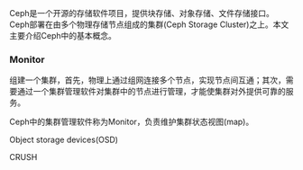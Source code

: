 Ceph是一个开源的存储软件项目，提供块存储、对象存储、文件存储接口。Ceph部署在由多个物理存储节点组成的集群(Ceph Storage Cluster)之上。本文主要介绍Ceph中的基本概念。

### Monitor

组建一个集群，首先，物理上通过组网连接多个节点，实现节点间互通；其次，需要通过一个集群管理软件对集群中的节点进行管理，才能使集群对外提供可靠的服务。

Ceph中的集群管理软件称为Monitor，负责维护集群状态视图(map)。

Object storage devices(OSD)

CRUSH